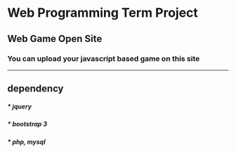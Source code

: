 # Web Programming Term Project
## Web Game Open Site
### You can upload your javascript based game on this site
---
## dependency
##### * jquery
##### * bootstrap 3
##### * php, mysql
